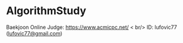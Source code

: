 # AlgorithmStudy
Baekjoon Online Judge: <https://www.acmicpc.net/> < br/>
ID: lufovic77 (lufovic77@gmail.com)
